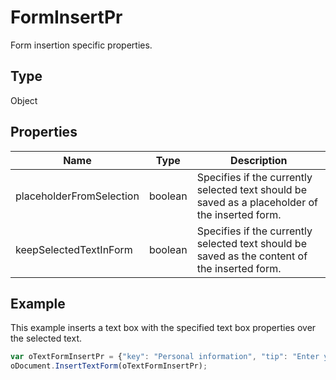 # FormInsertPr

Form insertion specific properties.

## Type

Object

## Properties

| Name | Type | Description |
| ---- | ---- | ----------- |
| placeholderFromSelection | boolean | Specifies if the currently selected text should be saved as a placeholder of the inserted form. |
| keepSelectedTextInForm | boolean | Specifies if the currently selected text should be saved as the content of the inserted form. |



## Example

This example inserts a text box with the specified text box properties over the selected text.

```javascript
var oTextFormInsertPr = {"key": "Personal information", "tip": "Enter your first name", "required": true, "placeholder": "Name", "comb": true, "maxCharacters": 10, "cellWidth": 3, "multiLine": false, "autoFit": false, "placeholderFromSelection": true, "keepSelectedTextInForm": false};
oDocument.InsertTextForm(oTextFormInsertPr);
```
